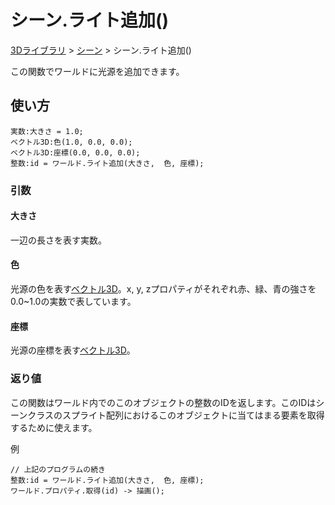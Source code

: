 # シーン.ライト追加()

[3Dライブラリ](/lib/3d/3d) > [シーン](/lib/3d/scene) > シーン.ライト追加()

この関数でワールドに光源を追加できます。

## 使い方

```
実数:大きさ = 1.0;
ベクトル3D:色(1.0, 0.0, 0.0);
ベクトル3D:座標(0.0, 0.0, 0.0);
整数:id = ワールド.ライト追加(大きさ,  色, 座標);
```

### 引数

#### 大きさ

一辺の長さを表す実数。

#### 色

光源の色を表す[ベクトル3D](/lib/math/vec3)。x, y, zプロパティがそれぞれ赤、緑、青の強さを0.0~1.0の実数で表しています。

#### 座標

光源の座標を表す[ベクトル3D](/lib/math/vec3)。

### 返り値

この関数はワールド内でのこのオブジェクトの整数のIDを返します。このIDはシーンクラスのスプライト配列におけるこのオブジェクトに当てはまる要素を取得するために使えます。

例
```
// 上記のプログラムの続き
整数:id = ワールド.ライト追加(大きさ,  色, 座標);
ワールド.プロパティ.取得(id) -> 描画();
```